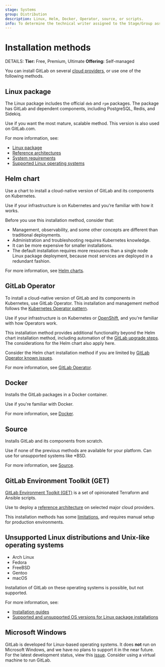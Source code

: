 ```yaml
---
stage: Systems
group: Distribution
description: Linux, Helm, Docker, Operator, source, or scripts.
info: To determine the technical writer assigned to the Stage/Group associated with this page, see https://handbook.gitlab.com/handbook/product/ux/technical-writing/#assignments
---
```


# Installation methods

DETAILS:
**Tier:** Free, Premium, Ultimate
**Offering:** Self-managed

You can install GitLab on several [cloud providers](cloud_providers.md),
or use one of the following methods.

## Linux package

The Linux package includes the official `deb` and `rpm` packages. The package has GitLab and dependent components, including PostgreSQL, Redis, and Sidekiq.

Use if you want the most mature, scalable method. This version is also used on GitLab.com.

For more information, see:

- [Linux package](https://docs.gitlab.com/omnibus/installation/)
- [Reference architectures](../administration/reference_architectures/index.md)
- [System requirements](requirements.md)
- [Supported Linux operating systems](../administration/package_information/supported_os.md#supported-operating-systems)

## Helm chart

Use a chart to install a cloud-native version of GitLab and its components on Kubernetes.

Use if your infrastructure is on Kubernetes and you're familiar with how it works.

Before you use this installation method, consider that:

- Management, observability, and some other concepts are different than traditional deployments.
- Administration and troubleshooting requires Kubernetes knowledge.
- It can be more expensive for smaller installations.
- The default installation requires more resources than a single node Linux package deployment, because most services are deployed in a redundant fashion.

For more information, see [Helm charts](https://docs.gitlab.com/charts/).

## GitLab Operator

To install a cloud-native version of GitLab and its components in Kubernetes, use GitLab Operator.
This installation and management method follows the [Kubernetes Operator pattern](https://kubernetes.io/docs/concepts/extend-kubernetes/operator/).

Use if your infrastructure is on Kubernetes or [OpenShift](openshift_and_gitlab/index.md), and you're familiar with how Operators work.

This installation method provides additional functionality beyond the Helm chart installation method, including automation of the [GitLab upgrade steps](https://docs.gitlab.com/operator/gitlab_upgrades.html). The considerations for the Helm chart also apply here.

Consider the Helm chart installation method if you are limited by [GitLab Operator known issues](https://docs.gitlab.com/operator#known-issues).

For more information, see [GitLab Operator](https://docs.gitlab.com/operator/).

## Docker

Installs the GitLab packages in a Docker container.

Use if you're familiar with Docker.

For more information, see [Docker](docker.md).

## Source

Installs GitLab and its components from scratch.

Use if none of the previous methods are available for your platform. Can use for unsupported systems like \*BSD.

For more information, see [Source](installation.md).

## GitLab Environment Toolkit (GET)

[GitLab Environment Toolkit (GET)](https://gitlab.com/gitlab-org/gitlab-environment-toolkit#documentation) is a set of opinionated Terraform and Ansible scripts.

Use to deploy a [reference architecture](../administration/reference_architectures/index.md) on selected major cloud providers.

This installation methods has some [limitations](https://gitlab.com/gitlab-org/gitlab-environment-toolkit#missing-features-to-be-aware-of), and requires manual setup for production environments.

## Unsupported Linux distributions and Unix-like operating systems

- Arch Linux
- Fedora
- FreeBSD
- Gentoo
- macOS

Installation of GitLab on these operating systems is possible, but not supported.

For more information, see:

- [Installation guides](https://about.gitlab.com/install/)
- [Supported and unsupported OS versions for Linux package installations](../administration/package_information/supported_os.md#os-versions-that-are-no-longer-supported)

## Microsoft Windows

GitLab is developed for Linux-based operating systems.
It does **not** run on Microsoft Windows, and we have no plans to support it in the near future. For the latest development status, view this [issue](https://gitlab.com/gitlab-org/gitlab/-/issues/22337).
Consider using a virtual machine to run GitLab.

